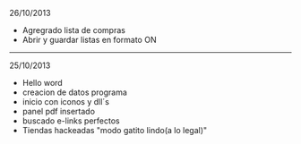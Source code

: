 
26/10/2013

- Agregrado lista de compras
- Abrir y guardar listas en formato ON
__________________________________________________________________________________

25/10/2013

- Hello word
- creacion de datos programa
- inicio con iconos y dll´s
- panel pdf insertado
- buscado e-links perfectos
- Tiendas hackeadas "modo gatito lindo(a lo legal)"

